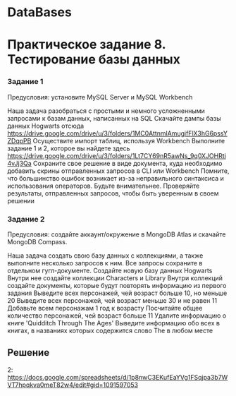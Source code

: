 # DataBases

# Практическое задание 8. Тестирование базы данных

### Задание 1

Предусловия: установите MySQL Server и MySQL Workbench


Наша задача разобраться с простыми и немного усложненными запросами к базам данных, написанных на SQL
Скачайте дампы базы данных Hogwarts отсюда https://drive.google.com/drive/u/3/folders/1MC0AttnmlAmugifFlX3hG6pssYZDqpPB
Осуществите импорт таблиц, используя Workbench
Выполните задание 1 и 2, которое вы найдете здесь https://drive.google.com/drive/u/3/folders/1Lt7CY69nR5awNs_9q0XJOHRti4vJj3Qa
Сохраните свое решение в виде документа, куда необходимо добавить скрины отправленных запросов в CLI или Workbench
Помните, что большинство ошибок возникает из-за неправильного синтаксиса и использования операторов. Будьте внимательнее. Проверяйте результаты, отправленных запросов, чтобы быть уверенным в своем решении

### Задание 2

Предусловия: создайте аккаунт/окружение в MongoDB Atlas и скачайте MongoDB Compass.

Наша задача создать свою базу данных с коллекциями, а также выполните несколько запросов к ним. Все запросы сохраните в отдельном гугл-документе.
Создайте новую базу данных Hogwarts
Внутри нее создайте коллекции Characters и Library
Внутри коллекций создайте документы, которые будут повторять информацию из первого задания
Выведите всех персонажей, чей возраст больше 10, но меньше 20 
Выведите всех персонажей, чей возраст меньше 30 и не равен 11
Добавьте всем персонажам 1 год к возрасту
Посчитайте общее количество персонажей, чей возраст больше 11
Удалите информацию о книге 'Quidditch Through The Ages'
Выведите информацию обо всех в книгах, в названиях которых содержится слово The в любом месте

## Решение
2: https://docs.google.com/spreadsheets/d/1p8nwC3EKufEaYVg1FSqjpa3b7WVT7hpqkva0meT82w4/edit#gid=1091597053
